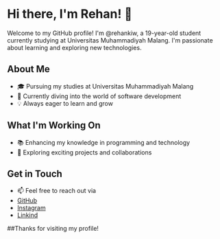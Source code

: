 # Hi there, I'm Rehan! 👋

Welcome to my GitHub profile! I'm @rehankiw, a 19-year-old student currently studying at Universitas Muhammadiyah Malang. I'm passionate about learning and exploring new technologies.

## About Me

- 🎓 Pursuing my studies at Universitas Muhammadiyah Malang
- 🌱 Currently diving into the world of software development
- 💡 Always eager to learn and grow

## What I'm Working On

- 📚 Enhancing my knowledge in programming and technology
- 🔭 Exploring exciting projects and collaborations

## Get in Touch

- 📫 Feel free to reach out via
- [GitHub](https://github.com/rehankiw)
- [Instagram](https://instagram.com/rehanamrllh)
- [Linkind](https://www.linkedin.com/in/rayhan-amrullah-3a2741328/)

##Thanks for visiting my profile!
